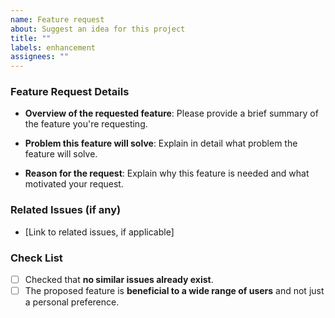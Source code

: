 ```yaml
---
name: Feature request
about: Suggest an idea for this project
title: ""
labels: enhancement
assignees: ""
---
```


<!-- Important Notes -->
<!-- We do not accept issues in languages other than English. -->
<!-- If a similar feature request already exists, please search for existing issues and add your comment to the existing one instead of creating a new issue. Multiple duplicate requests make it harder to manage. -->
<!-- Before submitting your request, reflect on whether this feature would benefit a wide range of users. Consider whether it adds value to the project as a whole, not just personal improvements. -->

### Feature Request Details

- **Overview of the requested feature**:
  Please provide a brief summary of the feature you're requesting.

- **Problem this feature will solve**:
  Explain in detail what problem the feature will solve.

- **Reason for the request**:
  Explain why this feature is needed and what motivated your request.

### Related Issues (if any)

- [Link to related issues, if applicable]

### Check List

- [ ] Checked that **no similar issues already exist**.
- [ ] The proposed feature is **beneficial to a wide range of users** and not just a personal preference.
